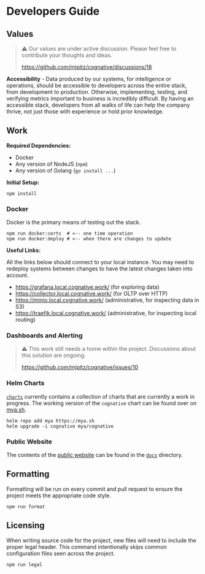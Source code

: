 # Developers Guide

## Values

> :warning: Our values are under active discussion. Please feel free to contribute your thoughts and ideas.
>
> https://github.com/mjpitz/cognative/discussions/18

**Accessibility** - Data produced by our systems, for intelligence or operations, should be accessible to developers
across the entire stack, from development to production. Otherwise, implementing, testing, and verifying metrics
important to business is incredibly difficult. By having an accessible stack, developers from all walks of life can help
the company thrive, not just those with experience or hold prior knowledge.

## Work

**Required Dependencies:**

- Docker
- Any version of NodeJS (`npm`)
- Any version of Golang (`go install ...`)

**Initial Setup:**

```shell
npm install
```

### Docker

Docker is the primary means of testing out the stack.

```shell
npm run docker:certs  # <-- one time operation
npm run docker:deploy # <-- when there are changes to update
```

**Useful Links:**

All the links below should connect to your local instance. You may need to redeploy systems between changes to have the
latest changes taken into account.

- https://grafana.local.cognative.work/ (for exploring data)
- https://collector.local.cognative.work/ (for OLTP over HTTP)
- https://minio.local.cognative.work/ (administrative, for inspecting data in S3)
- https://traefik.local.cognative.work/ (administrative, for inspecting local routing)

### Dashboards and Alerting

> :warning: This work still needs a home within the project. Discussions about this solution are ongoing.
>
> https://github.com/mjpitz/cognative/issues/10

### Helm Charts

[`charts`](charts) currently contains a collection of charts that are currently a work in progress. The working version
of the `cognative` chart can be found over on [mya.sh](https://mya.sh/charts).

```shell
helm repo add mya https://mya.sh
helm upgrade -i cognative mya/cognative
```

### Public Website

The contents of the [public website][] can be found in the [`docs`](docs) directory.

[public website]: https://mjpitz.github.io/cognative/

## Formatting

Formatting will be run on every commit and pull request to ensure the project meets the appropriate code style.

```shell
npm run format
```

## Licensing

When writing source code for the project, new files will need to include the proper legal header. This command
intentionally skips common configuration files seen across the project.

```shell
npm run legal
```
